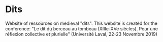 # Dits
Website of ressources on medieval "dits". This website is created for the conference: "Le dit du berceau au tombeau (XIIIe-XVe siècles). Pour une réflexion collective et plurielle" (Université Laval, 22-23 Novembre 2019)